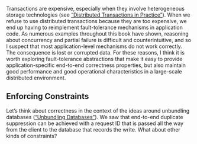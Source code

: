 Transactions are expensive, especially when they involve heterogeneous storage technologies (see
[“Distributed Transactions in Practice”](ch09.html#sec_consistency_dist_trans)). When we refuse to use distributed transactions because they are too
expensive, we end up having to reimplement fault-tolerance mechanisms in application code. As
numerous examples throughout this book have shown, reasoning about concurrency and partial failure
is difficult and counterintuitive, and so I suspect that most application-level mechanisms do not
work correctly. The consequence is lost or corrupted data. For these reasons, I think it is worth exploring fault-tolerance abstractions that make it easy to
provide application-specific end-to-end correctness properties, but also maintain good performance
and good operational characteristics in a large-scale distributed environment. ## Enforcing Constraints 
Let’s think about correctness in the context of the ideas around unbundling databases
([“Unbundling Databases”](#sec_future_unbundling)). We saw that end-to-end duplicate suppression can be achieved with a
request ID that is passed all the way from the client to the database that records the write. What
about other kinds of constraints?
